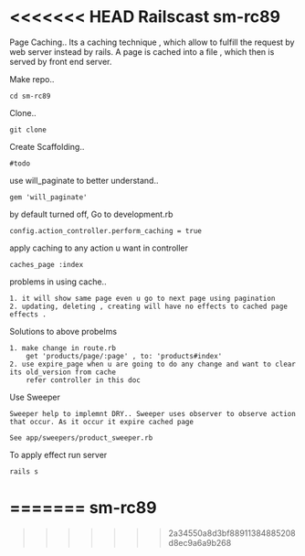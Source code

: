 <<<<<<< HEAD
Railscast sm-rc89
==================

Page Caching..
Its a caching technique , which allow to fulfill the request by web server instead by rails.
A page is cached into a file , which then is served by front end server.

Make repo..
```
cd sm-rc89
```

Clone..
```
git clone 
```

Create Scaffolding..
```
#todo
```
use will_paginate to better understand..
```
gem 'will_paginate'
```

by default turned off, Go to development.rb
```
config.action_controller.perform_caching = true
```
apply caching to any action u want in controller
```
caches_page :index
```
problems in using cache..
```
1. it will show same page even u go to next page using pagination
2. updating, deleting , creating will have no effects to cached page effects .
```
Solutions to above probelms
```
1. make change in route.rb
    get 'products/page/:page' , to: 'products#index'
2. use expire_page when u are going to do any change and want to clear its old_version from cache
    refer controller in this doc

```        
Use Sweeper
```
Sweeper help to implemnt DRY.. Sweeper uses observer to observe action that occur. As it occur it expire cached page

See app/sweepers/product_sweeper.rb
```
To apply effect run server
```
rails s
```
=======
sm-rc89
=======
>>>>>>> 2a34550a8d3bf88911384885208d8ec9a6a9b268
